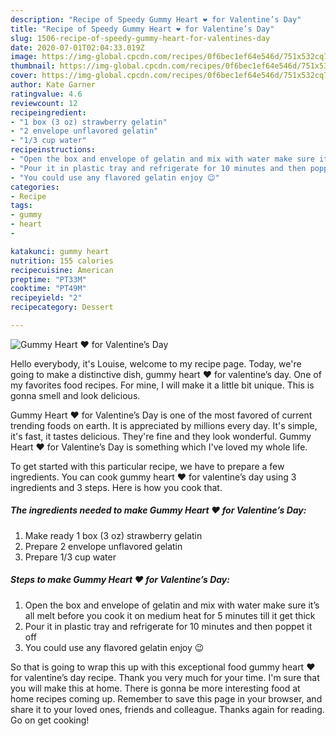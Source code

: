 ```yaml
---
description: "Recipe of Speedy Gummy Heart ❤️ for Valentine’s Day"
title: "Recipe of Speedy Gummy Heart ❤️ for Valentine’s Day"
slug: 1506-recipe-of-speedy-gummy-heart-for-valentines-day
date: 2020-07-01T02:04:33.019Z
image: https://img-global.cpcdn.com/recipes/0f6bec1ef64e546d/751x532cq70/gummy-heart-❤️-for-valentines-day-recipe-main-photo.jpg
thumbnail: https://img-global.cpcdn.com/recipes/0f6bec1ef64e546d/751x532cq70/gummy-heart-❤️-for-valentines-day-recipe-main-photo.jpg
cover: https://img-global.cpcdn.com/recipes/0f6bec1ef64e546d/751x532cq70/gummy-heart-❤️-for-valentines-day-recipe-main-photo.jpg
author: Kate Garner
ratingvalue: 4.6
reviewcount: 12
recipeingredient:
- "1 box (3 oz) strawberry gelatin"
- "2 envelope unflavored gelatin"
- "1/3 cup water"
recipeinstructions:
- "Open the box and envelope of gelatin and mix with water make sure it’s all melt before you cook it on medium heat for 5 minutes till it get thick"
- "Pour it in plastic tray and refrigerate for 10 minutes and then poppet it off"
- "You could use any flavored gelatin enjoy 😉"
categories:
- Recipe
tags:
- gummy
- heart
- 

katakunci: gummy heart  
nutrition: 155 calories
recipecuisine: American
preptime: "PT33M"
cooktime: "PT49M"
recipeyield: "2"
recipecategory: Dessert

---
```



![Gummy Heart ❤️ for Valentine’s Day](https://img-global.cpcdn.com/recipes/0f6bec1ef64e546d/751x532cq70/gummy-heart-❤️-for-valentines-day-recipe-main-photo.jpg)

Hello everybody, it's Louise, welcome to my recipe page. Today, we're going to make a distinctive dish, gummy heart ❤️ for valentine’s day. One of my favorites food recipes. For mine, I will make it a little bit unique. This is gonna smell and look delicious.

Gummy Heart ❤️ for Valentine’s Day is one of the most favored of current trending foods on earth. It is appreciated by millions every day. It's simple, it's fast, it tastes delicious. They're fine and they look wonderful. Gummy Heart ❤️ for Valentine’s Day is something which I've loved my whole life.




To get started with this particular recipe, we have to prepare a few ingredients. You can cook gummy heart ❤️ for valentine’s day using 3 ingredients and 3 steps. Here is how you cook that.

<!--inarticleads1-->

##### The ingredients needed to make Gummy Heart ❤️ for Valentine’s Day:

1. Make ready 1 box (3 oz) strawberry gelatin
1. Prepare 2 envelope unflavored gelatin
1. Prepare 1/3 cup water




<!--inarticleads2-->

##### Steps to make Gummy Heart ❤️ for Valentine’s Day:

1. Open the box and envelope of gelatin and mix with water make sure it’s all melt before you cook it on medium heat for 5 minutes till it get thick
1. Pour it in plastic tray and refrigerate for 10 minutes and then poppet it off
1. You could use any flavored gelatin enjoy 😉




So that is going to wrap this up with this exceptional food gummy heart ❤️ for valentine’s day recipe. Thank you very much for your time. I'm sure that you will make this at home. There is gonna be more interesting food at home recipes coming up. Remember to save this page in your browser, and share it to your loved ones, friends and colleague. Thanks again for reading. Go on get cooking!
